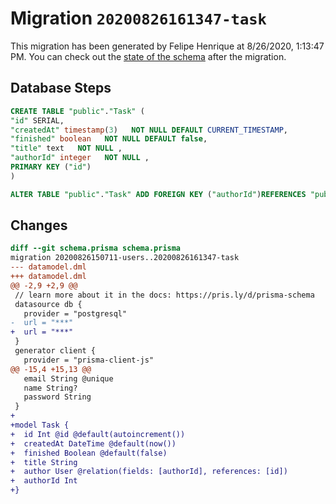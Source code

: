 # Migration `20200826161347-task`

This migration has been generated by Felipe Henrique at 8/26/2020, 1:13:47 PM.
You can check out the [state of the schema](./schema.prisma) after the migration.

## Database Steps

```sql
CREATE TABLE "public"."Task" (
"id" SERIAL,
"createdAt" timestamp(3)   NOT NULL DEFAULT CURRENT_TIMESTAMP,
"finished" boolean   NOT NULL DEFAULT false,
"title" text   NOT NULL ,
"authorId" integer   NOT NULL ,
PRIMARY KEY ("id")
)

ALTER TABLE "public"."Task" ADD FOREIGN KEY ("authorId")REFERENCES "public"."User"("id") ON DELETE CASCADE ON UPDATE CASCADE
```

## Changes

```diff
diff --git schema.prisma schema.prisma
migration 20200826150711-users..20200826161347-task
--- datamodel.dml
+++ datamodel.dml
@@ -2,9 +2,9 @@
 // learn more about it in the docs: https://pris.ly/d/prisma-schema
 datasource db {
   provider = "postgresql"
-  url = "***"
+  url = "***"
 }
 generator client {
   provider = "prisma-client-js"
@@ -15,4 +15,13 @@
   email String @unique
   name String?
   password String
 }
+
+model Task {
+  id Int @id @default(autoincrement())
+  createdAt DateTime @default(now())
+  finished Boolean @default(false)
+  title String
+  author User @relation(fields: [authorId], references: [id])
+  authorId Int
+}
```



